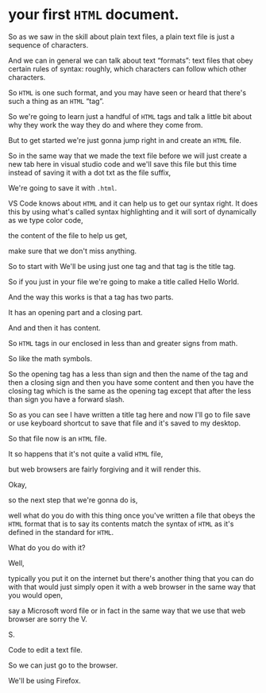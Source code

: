 
# your first `HTML` document.

 So as we saw in the skill about plain text files, a plain text file is just a sequence of characters.


And we can in general we can talk about text “formats”: text files that obey certain rules of syntax: roughly, which characters can follow which other characters.

So `HTML` is one such format, and you may have seen or heard that there's such a thing as an `HTML` “tag”.

So we're going to learn just a handful of `HTML` tags and talk a little bit about why they work the way they do and where they come from.

But to get started we're just gonna jump right in and create an `HTML` file.

So in the same way that we made the text file before we will just create a new tab here in visual studio code and we'll save this file but this time instead of saving it with a dot txt as the file suffix,

We're going to save it with `.html`.

VS Code knows about `HTML` and it can help us to get our syntax right.
It does this by using what's called syntax highlighting and it will sort of dynamically as we type color code,

the content of the file to help us get,

make sure that we don't miss anything.

So to start with We'll be using just one tag and that tag is the title tag.

So if you just in your file we're going to make a title called Hello World.

And the way this works is that a tag has two parts.

It has an opening part and a closing part.

And and then it has content.

So `HTML` tags in our enclosed in less than and greater signs from math.

So like the math symbols.

So the opening tag has a less than sign and then the name of the tag and then a closing sign and then you have some content and then you have the closing tag which is the same as the opening tag except that after the less than sign you have a forward slash.

So as you can see I have written a title tag here and now I'll go to file save or use keyboard shortcut to save that file and it's saved to my desktop.

So that file now is an `HTML` file.

It so happens that it's not quite a valid `HTML` file,

but web browsers are fairly forgiving and it will render this.

Okay,

so the next step that we're gonna do is,

well what do you do with this thing once you've written a file that obeys the `HTML` format that is to say its contents match the syntax of `HTML` as it's defined in the standard for `HTML`.

What do you do with it?

Well,

typically you put it on the internet but there's another thing that you can do with that would just simply open it with a web browser in the same way that you would open,

say a Microsoft word file or in fact in the same way that we use that web browser are sorry the V.

S.

Code to edit a text file.

So we can just go to the browser.

We'll be using Firefox.

